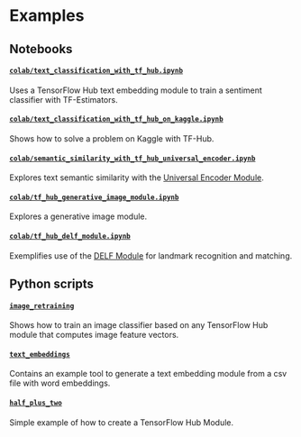 # Examples

## Notebooks

#### [`colab/text_classification_with_tf_hub.ipynb`](colab/text_classification_with_tf_hub.ipynb)

Uses a TensorFlow Hub text embedding module to train a sentiment classifier with TF-Estimators.


#### [`colab/text_classification_with_tf_hub_on_kaggle.ipynb`](colab/text_classification_with_tf_hub_on_kaggle.ipynb)

Shows how to solve a problem on Kaggle with TF-Hub.


#### [`colab/semantic_similarity_with_tf_hub_universal_encoder.ipynb`](colab/semantic_similarity_with_tf_hub_universal_encoder.ipynb)

Explores text semantic similarity with the [Universal Encoder Module](https://tfhub.dev/google/universal-sentence-encoder/1).


#### [`colab/tf_hub_generative_image_module.ipynb`](colab/tf_hub_generative_image_module.ipynb)

Explores a generative image module.


#### [`colab/tf_hub_delf_module.ipynb`](colab/tf_hub_delf_module.ipynb)

Exemplifies use of the [DELF Module](https://tfhub.dev/google/delf/1) for landmark recognition and matching.


## Python scripts

#### [`image_retraining`](image_retraining)

Shows how to train an image classifier based on any TensorFlow Hub module that
computes image feature vectors.


#### [`text_embeddings`](text_embeddings)

Contains an example tool to generate a text embedding module from a csv file
with word embeddings.

#### [`half_plus_two`](half_plus_two)

Simple example of how to create a TensorFlow Hub Module.
